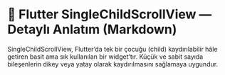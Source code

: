 # 📜 Flutter SingleChildScrollView — Detaylı Anlatım (Markdown)

SingleChildScrollView, Flutter’da tek bir çocuğu (child) kaydırılabilir hâle getiren basit ama sık kullanılan bir widget’tır. Küçük ve sabit sayıda bileşenlerin dikey veya yatay olarak kaydırılmasını sağlamaya uygundur.
